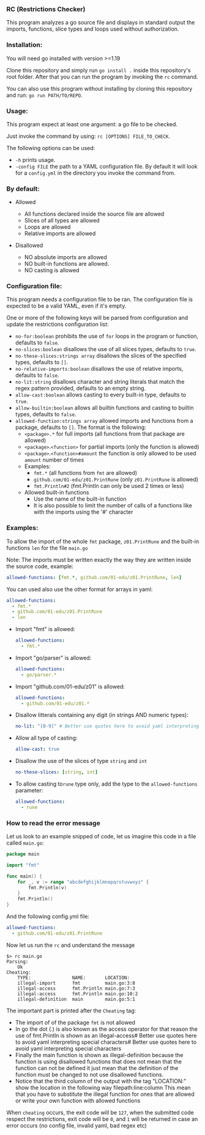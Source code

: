 ### RC (Restrictions Checker)

This program analyzes a go source file and displays in standard output the imports, functions, slice types and loops used without authorization.

### Installation:

You will need go installed with version >=1.19

Clone this repository and simply run `go install .` inside this repository's root folder. After that you can run the program by invoking the `rc` command.

You can also use this program without installing by cloning this repository and run: `go run PATH/TO/REPO`.

### Usage:

This program expect at least one argument: a go file to be checked.

Just invoke the command by using: `rc [OPTIONS] FILE_TO_CHECK`.

The following options can be used:

- `-h` prints usage.
- `-config FILE` the path to a YAML configuration file. By default it will look for a `config.yml` in the directory you invoke the command from.

### By default:

- Allowed

  - All functions declared inside the source file are allowed
  - Slices of all types are allowed
  - Loops are allowed
  - Relative imports are allowed

- Disallowed

  - NO absolute imports are allowed
  - NO built-in functions are allowed.
  - NO casting is allowed

### Configuration file:

This program needs a configuration file to be ran.
The configuration file is expected to be a valid YAML, even if it's empty.

One or more of the following keys will be parsed from configuration and update the restrictions configuration list:

- `no-for:boolean` prohibits the use of `for` loops in the program or function, defaults to `false`.
- `no-slices:boolean` disallows the use of all slices types, defaults to `true`.
- `no-these-slices:strings array` disallows the slices of the specified types, defaults to `[]`.
- `no-relative-imports:boolean` disallows the use of relative imports, defaults to `false`.
- `no-lit:string` disallows character and string literals that match the regex pattern provided, defaults to an empty string.
- `allow-cast:boolean` allows casting to every built-in type, defaults to `true`.
- `allow-builtin:boolean` allows all builtin functions and casting to builtin types, defaults to `false`.
- `allowed-function:strings array` allowed imports and functions from a package, defaults to `[]`. The format is the following:
    - `<package>.*` for full imports (all functions from that package are allowed)
    - `<package>`.`<function>` for partial imports (only the function is allowed)
    - `<package>`.`<function>#amount` the function is only allowed to be used `amount` number of times
    - Examples:
        - `fmt.*` (all functions from `fmt` are allowed)
        - `github.com/01-edu/z01.PrintRune` (only `z01.PrintRune` is allowed)
        - `fmt.Println#2` (fmt.Println can only be used 2 times or less)
  - Allowed built-in functions
    - Use the name of the built-in function
    - It is also possible to limit the number of calls of a functions like with the imports using the '#' character

### Examples:

To allow the import of the whole `fmt` package, `z01.PrintRune` and the built-in functions `len` for the file `main.go`

Note: The imports must be written exactly the way they are written inside the source code, example:

  ```yaml
  allowed-functions: [fmt.*, github.com/01-edu/z01.PrintRune, len]
  ```

You can used also use the other format for arrays in yaml:
  ```yaml
  allowed-functions:
    - fmt.*
    - github.com/01-edu/z01.PrintRune
    - len
  ```


- Import "fmt" is allowed:

  ```yaml
  allowed-functions:
    - fmt.*
  ```

- Import "go/parser" is allowed:

  ```yaml
  allowed-functions:
    - go/parser.*
  ```

- Import "github.com/01-edu/z01" is allowed:

  ```yaml
  allowed-functions:
    - github.com/01-edu/z01.*
  ```

- Disallow litterals containing any digit (in strings AND numeric types):

  ```yaml
  no-lit: "[0-9]" # Better use quotes here to avoid yaml interpreting special characters
  ```

- Allow all type of casting:

  ```yaml
  allow-cast: true
  ```

- Disallow the use of the slices of type `string` and `int`

  ```yaml
  no-these-slices: [string, int]
  ```

- To allow casting to`rune` type only, add the type to the `allowed-functions` parameter:

  ```yaml
  allowed-functions:
    - rune
  ```

### How to read the error message

Let us look to an example snipped of code, let us imagine this code in a file called `main.go`:

```go
package main

import "fmt"

func main() {
	for _, v := range "abcdefghijklmnopqrstuvwxyz" {
		fmt.Println(v)
	}
	fmt.Println()
}
```

And the following config.yml file:

```yaml
allowed-functions: 
  - github.com/01-edu/z01.PrintRune
```

Now let us run the `rc` and understand the message

```console
$> rc main.go 
Parsing:
	Ok
Cheating:
	TYPE:             	NAME:      	LOCATION:
	illegal-import    	fmt        	main.go:3:8
	illegal-access    	fmt.Println	main.go:7:3
	illegal-access    	fmt.Println	main.go:10:2
	illegal-definition	main       	main.go:5:1
```

The important part is printed after the `Cheating` tag:

- The import of of the package `fmt` is not allowed
- In go the dot (.) is also known as the access operator for that reason the use of fmt.Println is shown as an illegal-access# Better use quotes here to avoid yaml interpreting special characters# Better use quotes here to avoid yaml interpreting special characters
- Finally the main function is shown as illegal-definition because the function is using disallowed functions that does not mean that the function can not be defined it just mean that the definition of the function must be changed to not use disallowed functions.
- Notice that the third column of the output with the tag "LOCATION:" show the location in the following way filepath:line:column
  This mean that you have to substitute the illegal function for ones that are allowed or write your own function with allowed functions

When `cheating` occurs, the exit code will be `127`, when the submitted code respect the restrictions, exit code will be `0`, and `1` will be returned in case an error occurs (no config file, invalid yaml, bad regex etc)
